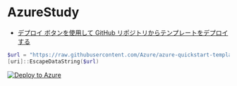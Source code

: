 # AzureStudy
+ [デプロイ ボタンを使用して GitHub リポジトリからテンプレートをデプロイする](https://docs.microsoft.com/ja-jp/azure/azure-resource-manager/templates/deploy-to-azure-button)

```Powershell
$url = "https://raw.githubusercontent.com/Azure/azure-quickstart-templates/master/quickstarts/microsoft.storage/storage-account-create/azuredeploy.json"
[uri]::EscapeDataString($url)
```


  [![Deploy to Azure](https://aka.ms/deploytoazurebutton)](https://portal.azure.com/#create/Microsoft.Template/uri/https%3A%2F%2Fraw.githubusercontent.com%2Fmattu0119%2FAzureStudy%2Fmain%2FAzureStudy-ARMtemplate.json)